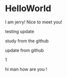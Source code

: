 # HelloWorld 
I am jerry! Nice to meet you!

testing update

study from the github

update from github

1

hi man how are you !
